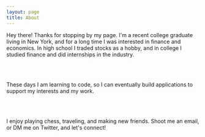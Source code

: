 ```yaml
---
layout: page
title: About
---
```


<p class="message">
  Hey there! Thanks for stopping by my page. I'm a recent college graduate living in New York, and for a long 
  time I was interested in finance and economics. In high school I traded stocks as a hobby, and in 
  college I studied finance and did internships in the industry.

   <br><br>

  These days I am learning to code, so I can eventually build applications to support my interests and my work.

   <br><br>

  I enjoy playing chess, traveling, and making new friends. Shoot me an email, or DM me on Twitter, and let's connect!
  
</p>
